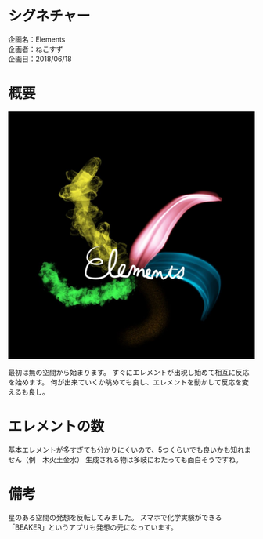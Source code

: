 # シグネチャー

企画名：Elements  
企画者：ねこすず  
企画日：2018/06/18  

# 概要
 
![イメージボード](https://raw.githubusercontent.com/oumiya/planning_session/master/%E7%AC%AC001%E5%9B%9E/%E8%A6%8B%E3%82%8B%E3%81%A0%E3%81%91%E7%AE%B1%E5%BA%AD/%E3%82%A2%E3%82%A4%E3%83%87%E3%82%A2/elements_images/elements001.jpg)

最初は無の空間から始まります。
すぐにエレメントが出現し始めて相互に反応を始めます。
何が出来ていくか眺めても良し、エレメントを動かして反応を変えるも良し。

# エレメントの数
基本エレメントが多すぎても分かりにくいので、5つくらいでも良いかも知れません（例　木火土金水）
生成される物は多岐にわたっても面白そうですね。

# 備考
星のある空間の発想を反転してみました。
スマホで化学実験ができる「BEAKER」というアプリも発想の元になっています。
